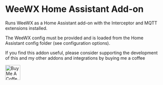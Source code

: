# WeeWX Home Assistant Add-on

Runs WeeWX as a Home Assistant add-on with the Interceptor and MQTT extensions installed.

The WeeWX config must be provided and is loaded from the Home Assistant config folder (see configuration options).

If you find this addon useful, please consider supporting the development of this and my other addons and integrations by buying me a coffee

<a href="https://www.buymeacoffee.com/tonyroberts" target="_blank"><img src="https://cdn.buymeacoffee.com/buttons/v2/default-yellow.png" alt="Buy Me A Coffee" height="48"></a>
